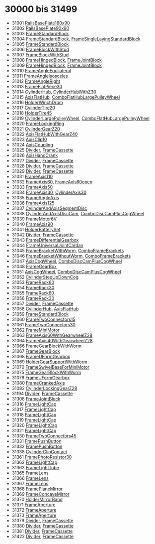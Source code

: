 # 30000 bis 31499
- 31001 [RailsBasePlate180x90](Elements/RailsBasePlate180x90.md)
- 31002 [RailsBasePlate90x90](Elements/RailsBasePlate90x90.md)
- 31003 [FrameStandardBlock](Elements/FrameStandardBlock.md)
- 31004 [FrameStandardBlock](Elements/FrameStandardBlock.md), [FrameSingleLayingStandardBlock](Elements/FrameSingleLayingStandardBlock.md)
- 31005 [FrameStandardBlock](Elements/FrameStandardBlock.md)
- 31006 [FrameBlockWithStud](Elements/FrameBlockWithStud.md)
- 31007 [FrameBlockWithStud](Elements/FrameBlockWithStud.md)
- 31008 [FrameHingedBlock](Elements/FrameHingedBlock.md), [FrameJointBlock](Elements/FrameJointBlock.md)
- 31009 [FrameHingedBlock](Elements/FrameHingedBlock.md), [FrameJointBlock](Elements/FrameJointBlock.md)
- 31010 [FrameAngleEquilateral](Elements/FrameAngleEquilateral.md)
- 31011 [FrameAngleIsosceles](Elements/FrameAngleIsosceles.md)
- 31012 [FrameAngleRight](Elements/FrameAngleRight.md)
- 31013 [FrameFlatPiece30](Elements/FrameFlatPiece30.md)
- 31014 [CylinderHub](Elements/CylinderHub.md), [CylinderHubWithZ30](Elements/CylinderHubWithZ30.md)
- 31015 [AxisFlatHub](Elements/AxisFlatHub.md), [ComboFlatHubLargePulleyWheel](Elements/ComboFlatHubLargePulleyWheel.md)
- 31016 [HolderWinchDrum](Elements/HolderWinchDrum.md)
- 31017 [CylinderTire20](Elements/CylinderTire20.md)
- 31018 [HolderTire45](Elements/HolderTire45.md)
- 31019 [CylinderLargePulleyWheel](Elements/CylinderLargePulleyWheel.md), [ComboFlatHubLargePulleyWheel](Elements/ComboFlatHubLargePulleyWheel.md)
- 31020 [FrameLockingRing](Elements/FrameLockingRing.md)
- 31021 [CylinderGearZ20](Elements/CylinderGearZ20.md)
- 31022 [AxisFlatHubWithGearZ40](Elements/AxisFlatHubWithGearZ40.md)
- 31023 [AxisClip10](Elements/AxisClip10.md)
- 31024 [AxisCoupling](Elements/AxisCoupling.md)
- 31025 [Divider](ModelBase/Divider.md), [FrameCassette](Elements/FrameCassette.md)
- 31026 [AxisHandCrank](Elements/AxisHandCrank.md)
- 31027 [Divider](ModelBase/Divider.md), [FrameCassette](Elements/FrameCassette.md)
- 31028 [Divider](ModelBase/Divider.md), [FrameCassette](Elements/FrameCassette.md)
- 31029 [Divider](ModelBase/Divider.md), [FrameCassette](Elements/FrameCassette.md)
- 31031 [FrameAxis110](Elements/FrameAxis110.md)
- 31032 [FrameAxis60](Elements/FrameAxis60.md), [FrameAxis60open](Elements/FrameAxis60Open.md)
- 31033 [FrameAxis50](Elements/FrameAxis50.md)
- 31034 [FrameAxis30](Elements/FrameAxis30.md), [CylinderAxis30](Elements/CylinderAxis30.md)
- 31035 [FrameAngleAxis](Elements/FrameAngleAxis.md)
- 31036 [FrameAxis125](Elements/FrameAxis125.md)
- 31037 [CylinderAndAxisSegmentDisc](Elements/CylinderAndAxisSegmentDisc.md)
- 31038 [CylinderAndAxisDiscCam](Elements/CylinderAndAxisDiscCam.md), [ComboDiscCamPlusCogWheel](Elements/ComboDiscCamPlusCogWheel.md)
- 31039 [FrameMotor6V](Elements/FrameMotor6V.md)
- 31040 [FrameAxis90](Elements/FrameAxis90.md)
- 31041 [HolderBatterySet](Elements/HolderBatterySet.md)
- 31042 [Divider](ModelBase/Divider.md), [FrameCassette](Elements/FrameCassette.md)
- 31043 [FrameDifferentialGearbox](Elements/FrameDifferentialGearbox.md)
- 31044 [FrameUniversalJointCardan](Elements/FrameUniversalJointCardan.md)
- 31045 [FrameBracketWithWorm](Elements/FrameBracketWithWorm.md), [ComboFrameBrackets](Elements/ComboFrameBrackets.md)
- 31046 [FrameBracketWithoutWorm](Elements/FrameBracketWithoutWorm.md), [ComboFrameBrackets](Elements/ComboFrameBrackets.md)
- 31047 [AxisCogWheel](Elements/AxisCogWheel.md), [ComboDiscCamPlusCogWheel](Elements/ComboDiscCamPlusCogWheel.md)
- 31048 [FrameGearBox](Elements/FrameGearBox.md)
- 31051 [AxisCogWheel](Elements/AxisCogWheel.md), [ComboDiscCamPlusCogWheel](Elements/ComboDiscCamPlusCogWheel.md)
- 31052 [CylinderStepUpDownCog](Elements/CylinderStepUpDownCog.md)
- 31053 [FrameRack60](Elements/FrameRack60.md)
- 31054 [FrameRack30](Elements/FrameRack30.md)
- 31055 [FrameRack60](Elements/FrameRack60.md)
- 31056 [FrameRack30](Elements/FrameRack30.md)
- 31057 [Divider](ModelBase/Divider.md), [FrameCassette](Elements/FrameCassette.md)
- 31058 [CylinderHub](Elements/CylinderHub.md), [AxisFlatHub](Elements/AxisFlatHub.md)
- 31059 [FrameStandardBlock](Elements/FrameStandardBlock.md)
- 31060 [FrameTwoConnectors15](Elements/FrameTwoConnectors15.md)
- 31061 [FrameTwoConnectors30](Elements/FrameTwoConnectors30.md)
- 31062 [FrameMiniMotor](Elements/FrameMiniMotor.md)
- 31063 [FrameAxis60WithGearwheelZ28](Elements/FrameAxis60WithGearwheelZ28.md)
- 31064 [FrameAxis40WithGearwheelZ28](Elements/FrameAxis40WithGearwheelZ28.md)
- 31066 [FrameGearBlockWithWorm](Elements/FrameGearBlockWithWorm.md)
- 31067 [FrameGearBlock](Elements/FrameGearBlock.md)
- 31068 [FrameUFormGearbox](Elements/FrameUFormGearbox.md)
- 31069 [HolderGearSupportWithWorm](Elements/HolderGearSupportWithWorm.md)
- 31070 [FrameSwivelBaseForMiniMotor](Elements/FrameSwivelBaseForMiniMotor.md)
- 31075 [FrameGearBlockWithWorm](Elements/FrameGearBlockWithWorm.md)
- 31078 [FrameUFormGearbox](Elements/FrameUFormGearbox.md)
- 31080 [FrameCrankedAxis](Elements/FrameCrankedAxis.md)
- 31082 [CylinderLockingGearZ28](Elements/CylinderLockingGearZ28.md)
- 31194 [Divider](ModelBase/Divider.md), [FrameCassette](Elements/FrameCassette.md)
- 31308 [FrameJointBlock](Elements/FrameJointBlock.md)
- 31316 [FrameLightCap](Elements/FrameLightCap.md)
- 31317 [FrameLightCap](Elements/FrameLightCap.md)
- 31318 [FrameLightCap](Elements/FrameLightCap.md)
- 31319 [FrameLightCap](Elements/FrameLightCap.md)
- 31320 [FrameLightCap](Elements/FrameLightCap.md)
- 31321 [FrameLightCap](Elements/FrameLightCap.md)
- 31330 [FrameTwoConnectors45](Elements/FrameTwoConnectors45.md)
- 31331 [FramePushButton](Elements/FramePushButton.md)
- 31332 [FramePushButton](Elements/FramePushButton.md)
- 31338 [CylinderClipContact](Elements/CylinderClipContact.md)
- 31361 [FramePhotoResistor30](Elements/FramePhotoResistor30.md)
- 31362 [FrameLightCap](Elements/FrameLightCap.md)
- 31363 [FrameLightTube](Elements/FrameLightTube.md)
- 31365 [FrameLens](Elements/FrameLens.md)
- 31366 [FrameLens](Elements/FrameLens.md)
- 31367 [FrameLens](Elements/FrameLens.md)
- 31368 [FramePlaneMirror](Elements/FramePlaneMirror.md)
- 31369 [FrameConcaveMirror](Elements/FrameConcaveMirror.md)
- 31370 [HolderMirrorBand](Elements/HolderMirrorBand.md)
- 31371 [FrameAperture](Elements/FrameAperture.md)
- 31372 [FrameAperture](Elements/FrameAperture.md)
- 31373 [FrameAperture](Elements/FrameAperture.md)
- 31379 [Divider](ModelBase/Divider.md), [FrameCassette](Elements/FrameCassette.md)
- 31380 [Divider](ModelBase/Divider.md), [FrameCassette](Elements/FrameCassette.md)
- 31381 [Divider](ModelBase/Divider.md), [FrameCassette](Elements/FrameCassette.md)
- 31422 [Divider](ModelBase/Divider.md), [FrameCassette](Elements/FrameCassette.md)
